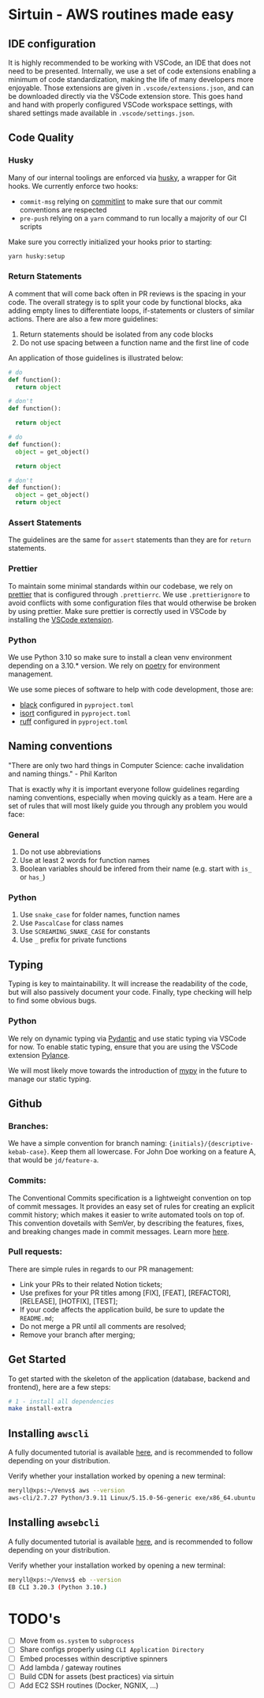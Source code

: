 # Sirtuin - AWS routines made easy

## IDE configuration

It is highly recommended to be working with VSCode, an IDE that does not need to be presented. Internally, we use a set of code extensions enabling a minimum of code standardization, making the life of many developers more enjoyable. Those extensions are given in `.vscode/extensions.json`, and can be downloaded directly via the VSCode extension store. This goes hand and hand with properly configured VSCode workspace settings, with shared settings made available in `.vscode/settings.json`.

## Code Quality

### Husky

Many of our internal toolings are enforced via [husky](https://typicode.github.io/husky/#/), a wrapper for Git hooks. We currently enforce two hooks:

- `commit-msg` relying on [commitlint](https://commitlint.js.org/) to make sure that our commit conventions are respected
- `pre-push` relying on a `yarn` command to run locally a majority of our CI scripts

Make sure you correctly initialized your hooks prior to starting:

```bash
yarn husky:setup
```

### Return Statements

A comment that will come back often in PR reviews is the spacing in your code. The overall strategy is to split your code by functional blocks, aka adding empty lines to differentiate loops, if-statements or clusters of similar actions. There are also a few more guidelines:

1. Return statements should be isolated from any code blocks
2. Do not use spacing between a function name and the first line of code

An application of those guidelines is illustrated below:

```python
# do
def function():
  return object

# don't
def function():

  return object

# do
def function():
  object = get_object()

  return object

# don't
def function():
  object = get_object()
  return object
```

### Assert Statements

The guidelines are the same for `assert` statements than they are for `return` statements.

### Prettier

To maintain some minimal standards within our codebase, we rely on [prettier](https://prettier.io/) that is configured through `.prettierrc`. We use `.prettierignore` to avoid conflicts with some configuration files that would otherwise be broken by using prettier. Make sure prettier is correctly used in VSCode by installing the [VSCode extension](https://marketplace.visualstudio.com/items?itemName=esbenp.prettier-vscode).

### Python

We use Python 3.10 so make sure to install a clean venv environment depending on a 3.10.\* version. We rely on [poetry](https://python-poetry.org/) for environment management.

We use some pieces of software to help with code development, those are:

- [black](https://pypi.org/project/black/) configured in `pyproject.toml`
- [isort](https://pypi.org/project/isort/) configured in `pyproject.toml`
- [ruff](https://pypi.org/project/ruff/) configured in `pyproject.toml`

## Naming conventions

"There are only two hard things in Computer Science: cache invalidation and naming things." - Phil Karlton

That is exactly why it is important everyone follow guidelines regarding naming conventions, especially when moving quickly as a team. Here are a set of rules that will most likely guide you through any problem you would face:

### General

1. Do not use abbreviations
2. Use at least 2 words for function names
3. Boolean variables should be infered from their name (e.g. start with `is_` or `has_`)

### Python

1. Use `snake_case` for folder names, function names
2. Use `PascalCase` for class names
3. Use `SCREAMING_SNAKE_CASE` for constants
4. Use `_` prefix for private functions

## Typing

Typing is key to maintainability. It will increase the readability of the code, but will also passively document your code. Finally, type checking will help to find some obvious bugs.

### Python

We rely on dynamic typing via [Pydantic](https://pydantic-docs.helpmanual.io/) and use static typing via VSCode for now. To enable static typing, ensure that you are using the VSCode extension [Pylance](https://marketplace.visualstudio.com/items?itemName=ms-python.vscode-pylance).

We will most likely move towards the introduction of [mypy](https://pydantic-docs.helpmanual.io/mypy_plugin/) in the future to manage our static typing.

## Github

### Branches:

We have a simple convention for branch naming: `{initials}/{descriptive-kebab-case}`. Keep them all lowercase. For John Doe working on a feature A, that would be `jd/feature-a`.

### Commits:

The Conventional Commits specification is a lightweight convention on top of commit messages. It provides an easy set of rules for creating an explicit commit history; which makes it easier to write automated tools on top of. This convention dovetails with SemVer, by describing the features, fixes, and breaking changes made in commit messages. Learn more [here](https://www.conventionalcommits.org/en/v1.0.0/).

### Pull requests:

There are simple rules in regards to our PR management:

- Link your PRs to their related Notion tickets;
- Use prefixes for your PR titles among [FIX], [FEAT], [REFACTOR], [RELEASE], [HOTFIX], [TEST];
- If your code affects the application build, be sure to update the `README.md`;
- Do not merge a PR until all comments are resolved;
- Remove your branch after merging;

## Get Started

To get started with the skeleton of the application (database, backend and frontend), here are a few steps:

```bash
# 1 - install all dependencies
make install-extra
```

## Installing `awscli`

A fully documented tutorial is available [here](https://docs.aws.amazon.com/cli/latest/userguide/getting-started-install.html), and is recommended to follow depending on your distribution.

Verify whether your installation worked by opening a new terminal:

```bash
meryll@xps:~/Venvs$ aws --version
aws-cli/2.7.27 Python/3.9.11 Linux/5.15.0-56-generic exe/x86_64.ubuntu.22 prompt/off
```

## Installing `awsebcli`

A fully documented tutorial is available [here](https://github.com/aws/aws-elastic-beanstalk-cli-setup), and is recommended to follow depending on your distribution.

Verify whether your installation worked by opening a new terminal:

```bash
meryll@xps:~/Venvs$ eb --version
EB CLI 3.20.3 (Python 3.10.)
```

# TODO's

- [ ] Move from `os.system` to `subprocess`
- [ ] Share configs properly using `CLI Application Directory`
- [ ] Embed processes within descriptive spinners
- [ ] Add lambda / gateway routines
- [ ] Build CDN for assets (best practices) via sirtuin
- [ ] Add EC2 SSH routines (Docker, NGNIX, ...)
